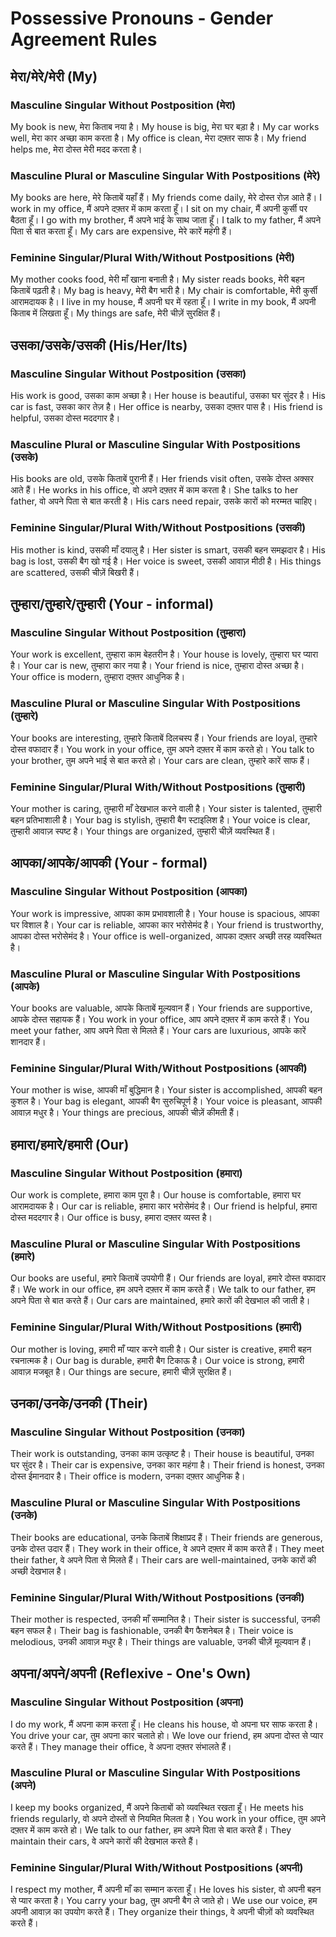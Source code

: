 # Possessive Pronouns - Gender Agreement Rules

## मेरा/मेरे/मेरी (My)

### Masculine Singular Without Postposition (मेरा)
My book is new, मेरा किताब नया है।
My house is big, मेरा घर बड़ा है।
My car works well, मेरा कार अच्छा काम करता है।
My office is clean, मेरा दफ़्तर साफ है।
My friend helps me, मेरा दोस्त मेरी मदद करता है।

### Masculine Plural or Masculine Singular With Postpositions (मेरे)
My books are here, मेरे किताबें यहाँ हैं।
My friends come daily, मेरे दोस्त रोज़ आते हैं।
I work in my office, मैं अपने दफ़्तर में काम करता हूँ।
I sit on my chair, मैं अपनी कुर्सी पर बैठता हूँ।
I go with my brother, मैं अपने भाई के साथ जाता हूँ।
I talk to my father, मैं अपने पिता से बात करता हूँ।
My cars are expensive, मेरे कारें महंगी हैं।

### Feminine Singular/Plural With/Without Postpositions (मेरी)
My mother cooks food, मेरी माँ खाना बनाती है।
My sister reads books, मेरी बहन किताबें पढ़ती है।
My bag is heavy, मेरी बैग भारी है।
My chair is comfortable, मेरी कुर्सी आरामदायक है।
I live in my house, मैं अपनी घर में रहता हूँ।
I write in my book, मैं अपनी किताब में लिखता हूँ।
My things are safe, मेरी चीज़ें सुरक्षित हैं।

## उसका/उसके/उसकी (His/Her/Its)

### Masculine Singular Without Postposition (उसका)
His work is good, उसका काम अच्छा है।
Her house is beautiful, उसका घर सुंदर है।
His car is fast, उसका कार तेज़ है।
Her office is nearby, उसका दफ़्तर पास है।
His friend is helpful, उसका दोस्त मददगार है।

### Masculine Plural or Masculine Singular With Postpositions (उसके)
His books are old, उसके किताबें पुरानी हैं।
Her friends visit often, उसके दोस्त अक्सर आते हैं।
He works in his office, वो अपने दफ़्तर में काम करता है।
She talks to her father, वो अपने पिता से बात करती है।
His cars need repair, उसके कारों को मरम्मत चाहिए।

### Feminine Singular/Plural With/Without Postpositions (उसकी)
His mother is kind, उसकी माँ दयालु है।
Her sister is smart, उसकी बहन समझदार है।
His bag is lost, उसकी बैग खो गई है।
Her voice is sweet, उसकी आवाज़ मीठी है।
His things are scattered, उसकी चीज़ें बिखरी हैं।

## तुम्हारा/तुम्हारे/तुम्हारी (Your - informal)

### Masculine Singular Without Postposition (तुम्हारा)
Your work is excellent, तुम्हारा काम बेहतरीन है।
Your house is lovely, तुम्हारा घर प्यारा है।
Your car is new, तुम्हारा कार नया है।
Your friend is nice, तुम्हारा दोस्त अच्छा है।
Your office is modern, तुम्हारा दफ़्तर आधुनिक है।

### Masculine Plural or Masculine Singular With Postpositions (तुम्हारे)
Your books are interesting, तुम्हारे किताबें दिलचस्प हैं।
Your friends are loyal, तुम्हारे दोस्त वफादार हैं।
You work in your office, तुम अपने दफ़्तर में काम करते हो।
You talk to your brother, तुम अपने भाई से बात करते हो।
Your cars are clean, तुम्हारे कारें साफ हैं।

### Feminine Singular/Plural With/Without Postpositions (तुम्हारी)
Your mother is caring, तुम्हारी माँ देखभाल करने वाली है।
Your sister is talented, तुम्हारी बहन प्रतिभाशाली है।
Your bag is stylish, तुम्हारी बैग स्टाइलिश है।
Your voice is clear, तुम्हारी आवाज़ स्पष्ट है।
Your things are organized, तुम्हारी चीज़ें व्यवस्थित हैं।

## आपका/आपके/आपकी (Your - formal)

### Masculine Singular Without Postposition (आपका)
Your work is impressive, आपका काम प्रभावशाली है।
Your house is spacious, आपका घर विशाल है।
Your car is reliable, आपका कार भरोसेमंद है।
Your friend is trustworthy, आपका दोस्त भरोसेमंद है।
Your office is well-organized, आपका दफ़्तर अच्छी तरह व्यवस्थित है।

### Masculine Plural or Masculine Singular With Postpositions (आपके)
Your books are valuable, आपके किताबें मूल्यवान हैं।
Your friends are supportive, आपके दोस्त सहायक हैं।
You work in your office, आप अपने दफ़्तर में काम करते हैं।
You meet your father, आप अपने पिता से मिलते हैं।
Your cars are luxurious, आपके कारें शानदार हैं।

### Feminine Singular/Plural With/Without Postpositions (आपकी)
Your mother is wise, आपकी माँ बुद्धिमान है।
Your sister is accomplished, आपकी बहन कुशल है।
Your bag is elegant, आपकी बैग सुरुचिपूर्ण है।
Your voice is pleasant, आपकी आवाज़ मधुर है।
Your things are precious, आपकी चीज़ें कीमती हैं।

## हमारा/हमारे/हमारी (Our)

### Masculine Singular Without Postposition (हमारा)
Our work is complete, हमारा काम पूरा है।
Our house is comfortable, हमारा घर आरामदायक है।
Our car is reliable, हमारा कार भरोसेमंद है।
Our friend is helpful, हमारा दोस्त मददगार है।
Our office is busy, हमारा दफ़्तर व्यस्त है।

### Masculine Plural or Masculine Singular With Postpositions (हमारे)
Our books are useful, हमारे किताबें उपयोगी हैं।
Our friends are loyal, हमारे दोस्त वफादार हैं।
We work in our office, हम अपने दफ़्तर में काम करते हैं।
We talk to our father, हम अपने पिता से बात करते हैं।
Our cars are maintained, हमारे कारों की देखभाल की जाती है।

### Feminine Singular/Plural With/Without Postpositions (हमारी)
Our mother is loving, हमारी माँ प्यार करने वाली है।
Our sister is creative, हमारी बहन रचनात्मक है।
Our bag is durable, हमारी बैग टिकाऊ है।
Our voice is strong, हमारी आवाज़ मजबूत है।
Our things are secure, हमारी चीज़ें सुरक्षित हैं।

## उनका/उनके/उनकी (Their)

### Masculine Singular Without Postposition (उनका)
Their work is outstanding, उनका काम उत्कृष्ट है।
Their house is beautiful, उनका घर सुंदर है।
Their car is expensive, उनका कार महंगा है।
Their friend is honest, उनका दोस्त ईमानदार है।
Their office is modern, उनका दफ़्तर आधुनिक है।

### Masculine Plural or Masculine Singular With Postpositions (उनके)
Their books are educational, उनके किताबें शिक्षाप्रद हैं।
Their friends are generous, उनके दोस्त उदार हैं।
They work in their office, वे अपने दफ़्तर में काम करते हैं।
They meet their father, वे अपने पिता से मिलते हैं।
Their cars are well-maintained, उनके कारों की अच्छी देखभाल है।

### Feminine Singular/Plural With/Without Postpositions (उनकी)
Their mother is respected, उनकी माँ सम्मानित है।
Their sister is successful, उनकी बहन सफल है।
Their bag is fashionable, उनकी बैग फैशनेबल है।
Their voice is melodious, उनकी आवाज़ मधुर है।
Their things are valuable, उनकी चीज़ें मूल्यवान हैं।

## अपना/अपने/अपनी (Reflexive - One's Own)

### Masculine Singular Without Postposition (अपना)
I do my work, मैं अपना काम करता हूँ।
He cleans his house, वो अपना घर साफ करता है।
You drive your car, तुम अपना कार चलाते हो।
We love our friend, हम अपना दोस्त से प्यार करते हैं।
They manage their office, वे अपना दफ़्तर संभालते हैं।

### Masculine Plural or Masculine Singular With Postpositions (अपने)
I keep my books organized, मैं अपने किताबों को व्यवस्थित रखता हूँ।
He meets his friends regularly, वो अपने दोस्तों से नियमित मिलता है।
You work in your office, तुम अपने दफ़्तर में काम करते हो।
We talk to our father, हम अपने पिता से बात करते हैं।
They maintain their cars, वे अपने कारों की देखभाल करते हैं।

### Feminine Singular/Plural With/Without Postpositions (अपनी)
I respect my mother, मैं अपनी माँ का सम्मान करता हूँ।
He loves his sister, वो अपनी बहन से प्यार करता है।
You carry your bag, तुम अपनी बैग ले जाते हो।
We use our voice, हम अपनी आवाज़ का उपयोग करते हैं।
They organize their things, वे अपनी चीज़ों को व्यवस्थित करते हैं।
